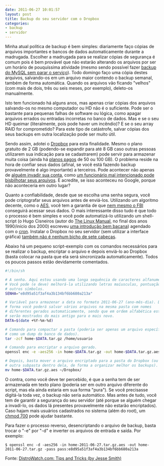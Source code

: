 ```yaml
---
date: 2011-06-27 10:01:57
layout: post
title: Backup do seu servidor com o Dropbox
categories:
- backup
- servidor
---
```


Minha atual política de backup é bem simples: diariamente faço cópias de arquivos importantes e bancos de dados automaticamente durante a madrugada. Escolher a madrugada para se realizar cópias de segurança é comum pois é bem provável que não estarão alterando os arquivos por ser um horário de pouquíssima atividade (mesmo sendo possível fazer [backup do MySQL sem parar o serviço](http://www.hardware.com.br/dicas/backup-mysql.html)). Todo domingo faço uma cópia destes arquivos, salvando-os em um arquivo maior contendo o backup semanal, também de forma automática. Quando os arquivos vão ficando "velhos" (com mais de dois, três ou seis meses, por exemplo), deleto-os manualmente.

Isto tem funcionado há alguns anos, mas apenas criar cópias dos arquivos salvando-os no mesmo computador ou HD não é o suficiente. Pode ser o bastante para pequenas falhas de software ou lógica, como apagar arquivos errados ou entradas incorretas no banco de dados. Mas e se o seu HD queimar (literalmente, pois pode haver um incêndio)? E se o seu array RAID for comprometido? Para este tipo de catástrofe, salvar cópias dos seus backups em outra localização pode ser muito útil.

Sendo assim, adotei o [Dropbox](http://www.dropbox.com/) para esta finalidade. Mesmo o plano gratuito de 2 GB (podendo-se expandir para até 8 GB caso outras pessoas utilizarem sua indicação para se cadastrarem) pode servir para armazenar muita coisa (ainda há [planos pagos](https://www.dropbox.com/pricing) de 50 ou 100 GB). O problema reside na hora de confiar seus dados (afinal, se você está fazendo backup provavelmente é algo importante) a terceiros. Pode acontecer não apenas de [alguém invadir sua conta](http://meiobit.com/86993/falha-dropbox-quatro-horas-dados-expostos/), como [um funcionário mal intencionado pode bisbilhotar seus arquivos](http://gawker.com/5637234/gcreep-google-engineer-stalked-teens-spied-on-chats). E acredite, se isso aconteceu no Google, porque não aconteceria em outro lugar?

Quanto a confiabilidade, desde que se escolha uma senha segura, você pode criptografar seus arquivos antes de enviá-los. Utilizando um algoritmo decente, como o [AES](http://en.wikipedia.org/wiki/Advanced_Encryption_Standard), você tem a garantia de que [nem mesmo o FBI](http://g1.globo.com/politica/noticia/2010/06/nem-fbi-consegue-decifrar-arquivos-de-daniel-dantas-diz-jornal.html) conseguirá acessar seus dados. O mais interessante disso tudo é que todo o processo é bem simples e você pode automatizá-lo utilizando um shell-script (o Hugo Cisneiros (autor do [The Linux Manual](http://www.devin.com.br/tlm/), no final dos anos 1990/início dos 2000) escreveu [uma introdução bem bacana](http://www.devin.com.br/shell_script/)) agendado com o [cron](http://www.hardware.com.br/dicas/agendando-tarefas-rotinas-cron.html). Instalar o Dropbox no seu servidor (sem utilizar a interface gráfica) [também não é nenhum bicho de sete cabeças](http://wiki.dropbox.com/TipsAndTricks/TextBasedLinuxInstall).

Abaixo há um pequeno script-exemplo com os comandos necessários para se realizar o backup, encriptar o arquivo e depois enviá-lo ao Dropbox (basta colocar na pasta que ela será sincronizada automaticamente). Todos os poucos passos estão devidamente comentados.

``` bash
#!/bin/sh

# A senha. Aqui estou usando uma longa sequência de caracteres alfanuméricos.
# Você pode (e deve) melhorá-la utilizando letras maíusculas, pontuação e
# outros símbolos.
SENHA="e8d95a51f3af4a3b134bf6bb680a213a"

# Variável para armazenar a data no formato 2011-06-27 (ano-mês-dia). Desta
# forma você poderá salvar vários arquivos na mesma pasta com nomes 
# diferentes gerados automaticamente, sendo que em ordem alfabética estes
# serão mostrados do mais antigo para o mais novo.
DATA=$(date +%Y-%m-%d)

# Comando para compactar a pasta (poderia ser apenas um arquivo específico,
# como um dump do banco de dados).
tar -zcf home-$DATA.tar.gz /home/usuario

# Comando para encriptar o arquivo gerado.
openssl enc -e -aes256 -in home-$DATA.tar.gz -out home-$DATA.tar.gz.aes -pass pass:$SENHA

# Depois, basta mover o arquivo encriptado para a pasta do Dropbox (ou qualquer
# outra subpasta dentro dela, de forma a organizar melhor os backups).
mv home-$DATA.tar.gz.aes ~/Dropbox/
```

O contra, como você deve ter percebido, é que a senha tem de ser armazenada em texto plano (poderia ser em outro arquivo diferente do script, mas ela ainda estaria em sua forma "pura"). Se você precisasse digitá-la toda vez, o backup não seria automático. Mas antes de tudo, você tem de garantir a segurança do seu servidor (até porque se alguém chegar a invadí-lo, os dados lá presentes provavelmente não estarão encriptados). Caso hajam mais usuários cadastrados no sistema (além do root), um [chmod 700](http://www.hardware.com.br/artigos/permissoes-arquivos/) pode ajudar bastante.

Para fazer o processo reverso, desencriptando o arquivo de backup, basta trocar o "-e" por "-d" e inverter os arquivos de entrada e saída. Por exemplo:

    $ openssl enc -d -aes256 -in home-2011-06-27.tar.gz.aes -out home-2011-06-27.tar.gz -pass pass:e8d95a51f3af4a3b134bf6bb680a213a

Fonte: [DistroWatch.com: Tips and Tricks (by Jesse Smith)](http://distrowatch.com/weekly.php?issue=20110516#tips)
